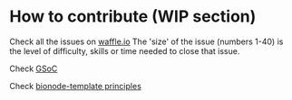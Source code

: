 # How to contribute (WIP section)

Check all the issues on [waffle.io](https://waffle.io/bionode/bionode)
The 'size' of the issue (numbers 1-40) is the level of difficulty, skills or time needed to close that issue.

Check [GSoC](http://biojs.net/gsoc/2015/)

Check [bionode-template principles](https://github.com/bionode/bionode-template#principles)
